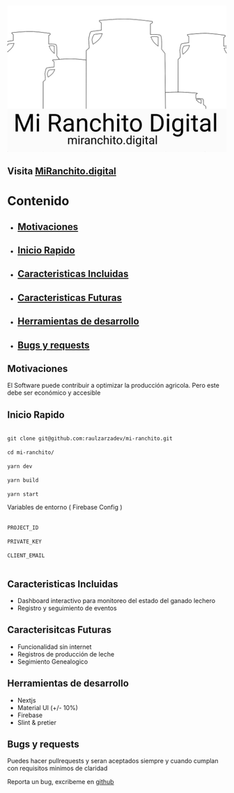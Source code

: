 ![Logo](public/assets/Logotipo.svg)

## Visita [MiRanchito.digital](https://miranchito.digital)

# Contenido

- ## [Motivaciones](#motivaciones)
- ## [Inicio Rapido](#Inicio-rapido)
- ## [Caracteristicas Incluidas](#Caracteristicas-incluidas)
- ## [Caracteristicas Futuras](#caracterisitcas-futuras)
- ## [Herramientas de desarrollo](#Herramientas-de-desarrollo)
- ## [Bugs y requests](#Bugs-y-requests)

## Motivaciones

El Software puede contribuir a optimizar la producción agricola. Pero este debe ser económico y accesible

## Inicio Rapido

```

git clone git@github.com:raulzarzadev/mi-ranchito.git

cd mi-ranchito/

yarn dev

yarn build

yarn start

```

Variables de entorno ( Firebase Config )

```

PROJECT_ID

PRIVATE_KEY

CLIENT_EMAIL


```

## Caracteristicas Incluidas

- Dashboard interactivo para monitoreo del estado del ganado lechero
- Registro y seguimiento de eventos

## Caracterisitcas Futuras

- Funcionalidad sin internet
- Registros de producción de leche
- Segimiento Genealogico

## Herramientas de desarrollo

- Nextjs
- Material UI (+/- 10%)
- Firebase
- Slint & pretier

## Bugs y requests

Puedes hacer pullrequests y seran aceptados siempre y cuando cumplan con requisitos minimos de claridad

Reporta un bug, excribeme en [github](https://github.com/raulzarzadev)
